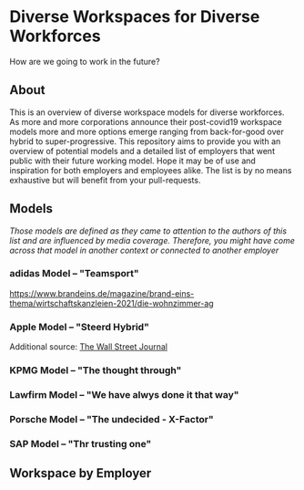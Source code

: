 # Diverse Workspaces for Diverse Workforces
How are we going to work in the future?

## About
This is an overview of diverse workspace models for diverse workforces. As more and more corporations announce their post-covid19 workspace models more and more options emerge ranging from back-for-good over hybrid to super-progressive. This repository aims to provide you with an overview of potential models and a detailed list of employers that went public with their future working model. Hope it may be of use and inspiration for both employers and employees alike. The list is by no means exhaustive but will benefit from your pull-requests. 

## Models
*Those models are defined as they came to attention to the authors of this list and are influenced by media coverage. Therefore, you might have come across that model in another context or connected to another employer*

### adidas Model – "Teamsport"

https://www.brandeins.de/magazine/brand-eins-thema/wirtschaftskanzleien-2021/die-wohnzimmer-ag

### Apple Model – "Steerd Hybrid"

Additional source: [The Wall Street Journal](https://www.wsj.com/articles/apple-prepares-office-staff-for-hybrid-workweek-11622745636)


### KPMG Model – "The thought through"

### Lawfirm Model – "We have alwys done it that way"

### Porsche Model – "The undecided - X-Factor"

### SAP Model – "Thr trusting one"



## Workspace by Employer
